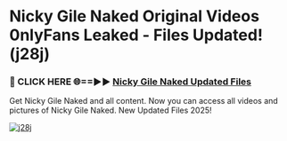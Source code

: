 # Nicky Gile Naked Original Videos 0nlyFans Leaked - Files Updated! (j28j)

<h3>🔴 CLICK HERE 🌐==►► <a href="https://tinyurl.com/up5wt9bj" rel="nofollow">Nicky Gile Naked Updated Files</a></h3>

Get Nicky Gile Naked and all content. Now you can access all videos and pictures of Nicky Gile Naked. New Updated Files 2025!

[![j28j](https://i.imgur.com/ABiUzMV.gif)](https://tinyurl.com/up5wt9bj)
